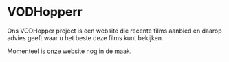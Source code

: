 # VODHopperr

Ons VODHopper project is een website die recente films aanbied en daarop advies geeft waar u
het beste deze films kunt bekijken.

Momenteel is onze website nog in de maak.

